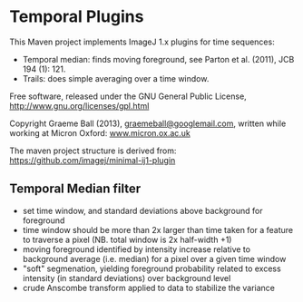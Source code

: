 Temporal Plugins
================

This Maven project implements ImageJ 1.x plugins for time sequences:

* Temporal median: finds moving foreground, see 
    Parton et al. (2011), JCB 194 (1): 121.
* Trails: does simple averaging over a time window.

Free software, released under the GNU General Public License,
http://www.gnu.org/licenses/gpl.html

Copyright Graeme Ball (2013), graemeball@googlemail.com,
written while working at Micron Oxford: www.micron.ox.ac.uk

The maven project structure is derived from:
  https://github.com/imagej/minimal-ij1-plugin
  
Temporal Median filter
----------------------

* set time window, and standard deviations above background for foreground
* time window should be more than 2x larger than time taken for a feature
    to traverse a pixel (NB. total window is 2x half-width +1)
* moving foreground identified by intensity increase relative to background
    average (i.e. median) for a pixel over a given time window
* "soft" segmenation, yielding foreground probability related to excess 
    intensity (in standard deviations) over background level
* crude Anscombe transform applied to data to stabilize the variance
